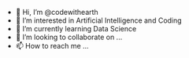 - 👋 Hi, I’m @codewithearth
- 👀 I’m interested in Artificial Intelligence and Coding
- 🌱 I’m currently learning Data Science
- 💞️ I’m looking to collaborate on ...
- 📫 How to reach me ...

<!---
codewithearth/codewithearth is a ✨ special ✨ repository because its `README.md` (this file) appears on your GitHub profile.
You can click the Preview link to take a look at your changes.
--->
